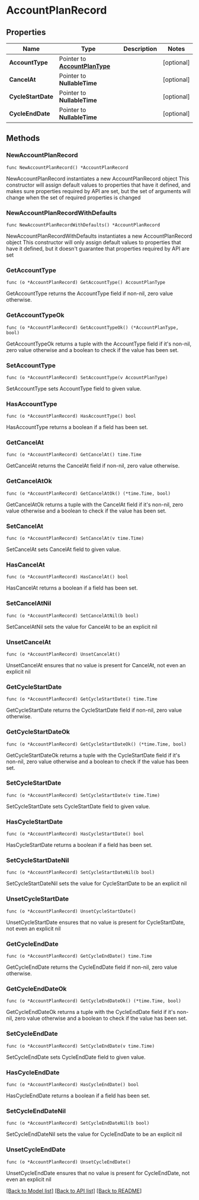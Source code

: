 # AccountPlanRecord

## Properties

Name | Type | Description | Notes
------------ | ------------- | ------------- | -------------
**AccountType** | Pointer to [**AccountPlanType**](AccountPlanType.md) |  | [optional] 
**CancelAt** | Pointer to **NullableTime** |  | [optional] 
**CycleStartDate** | Pointer to **NullableTime** |  | [optional] 
**CycleEndDate** | Pointer to **NullableTime** |  | [optional] 

## Methods

### NewAccountPlanRecord

`func NewAccountPlanRecord() *AccountPlanRecord`

NewAccountPlanRecord instantiates a new AccountPlanRecord object
This constructor will assign default values to properties that have it defined,
and makes sure properties required by API are set, but the set of arguments
will change when the set of required properties is changed

### NewAccountPlanRecordWithDefaults

`func NewAccountPlanRecordWithDefaults() *AccountPlanRecord`

NewAccountPlanRecordWithDefaults instantiates a new AccountPlanRecord object
This constructor will only assign default values to properties that have it defined,
but it doesn't guarantee that properties required by API are set

### GetAccountType

`func (o *AccountPlanRecord) GetAccountType() AccountPlanType`

GetAccountType returns the AccountType field if non-nil, zero value otherwise.

### GetAccountTypeOk

`func (o *AccountPlanRecord) GetAccountTypeOk() (*AccountPlanType, bool)`

GetAccountTypeOk returns a tuple with the AccountType field if it's non-nil, zero value otherwise
and a boolean to check if the value has been set.

### SetAccountType

`func (o *AccountPlanRecord) SetAccountType(v AccountPlanType)`

SetAccountType sets AccountType field to given value.

### HasAccountType

`func (o *AccountPlanRecord) HasAccountType() bool`

HasAccountType returns a boolean if a field has been set.

### GetCancelAt

`func (o *AccountPlanRecord) GetCancelAt() time.Time`

GetCancelAt returns the CancelAt field if non-nil, zero value otherwise.

### GetCancelAtOk

`func (o *AccountPlanRecord) GetCancelAtOk() (*time.Time, bool)`

GetCancelAtOk returns a tuple with the CancelAt field if it's non-nil, zero value otherwise
and a boolean to check if the value has been set.

### SetCancelAt

`func (o *AccountPlanRecord) SetCancelAt(v time.Time)`

SetCancelAt sets CancelAt field to given value.

### HasCancelAt

`func (o *AccountPlanRecord) HasCancelAt() bool`

HasCancelAt returns a boolean if a field has been set.

### SetCancelAtNil

`func (o *AccountPlanRecord) SetCancelAtNil(b bool)`

 SetCancelAtNil sets the value for CancelAt to be an explicit nil

### UnsetCancelAt
`func (o *AccountPlanRecord) UnsetCancelAt()`

UnsetCancelAt ensures that no value is present for CancelAt, not even an explicit nil
### GetCycleStartDate

`func (o *AccountPlanRecord) GetCycleStartDate() time.Time`

GetCycleStartDate returns the CycleStartDate field if non-nil, zero value otherwise.

### GetCycleStartDateOk

`func (o *AccountPlanRecord) GetCycleStartDateOk() (*time.Time, bool)`

GetCycleStartDateOk returns a tuple with the CycleStartDate field if it's non-nil, zero value otherwise
and a boolean to check if the value has been set.

### SetCycleStartDate

`func (o *AccountPlanRecord) SetCycleStartDate(v time.Time)`

SetCycleStartDate sets CycleStartDate field to given value.

### HasCycleStartDate

`func (o *AccountPlanRecord) HasCycleStartDate() bool`

HasCycleStartDate returns a boolean if a field has been set.

### SetCycleStartDateNil

`func (o *AccountPlanRecord) SetCycleStartDateNil(b bool)`

 SetCycleStartDateNil sets the value for CycleStartDate to be an explicit nil

### UnsetCycleStartDate
`func (o *AccountPlanRecord) UnsetCycleStartDate()`

UnsetCycleStartDate ensures that no value is present for CycleStartDate, not even an explicit nil
### GetCycleEndDate

`func (o *AccountPlanRecord) GetCycleEndDate() time.Time`

GetCycleEndDate returns the CycleEndDate field if non-nil, zero value otherwise.

### GetCycleEndDateOk

`func (o *AccountPlanRecord) GetCycleEndDateOk() (*time.Time, bool)`

GetCycleEndDateOk returns a tuple with the CycleEndDate field if it's non-nil, zero value otherwise
and a boolean to check if the value has been set.

### SetCycleEndDate

`func (o *AccountPlanRecord) SetCycleEndDate(v time.Time)`

SetCycleEndDate sets CycleEndDate field to given value.

### HasCycleEndDate

`func (o *AccountPlanRecord) HasCycleEndDate() bool`

HasCycleEndDate returns a boolean if a field has been set.

### SetCycleEndDateNil

`func (o *AccountPlanRecord) SetCycleEndDateNil(b bool)`

 SetCycleEndDateNil sets the value for CycleEndDate to be an explicit nil

### UnsetCycleEndDate
`func (o *AccountPlanRecord) UnsetCycleEndDate()`

UnsetCycleEndDate ensures that no value is present for CycleEndDate, not even an explicit nil

[[Back to Model list]](../README.md#documentation-for-models) [[Back to API list]](../README.md#documentation-for-api-endpoints) [[Back to README]](../README.md)


